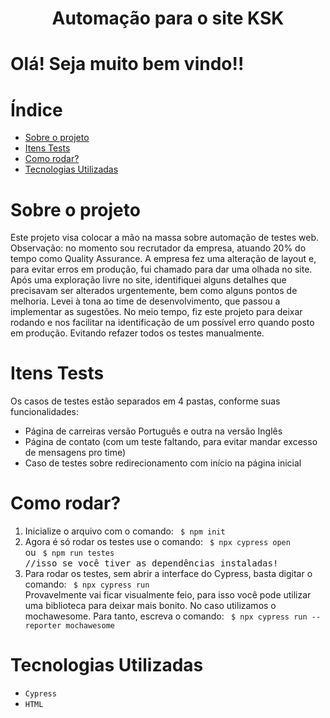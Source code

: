 <h1 align="center"> Automação para o site KSK </h1>

<h1> Olá! Seja muito bem vindo!! </h1>

# Índice
* [Sobre o projeto](https://github.com/yohanlimapo/automation-ksk-site/blob/main/README.md#sobre-o-projeto)
* [Itens Tests](https://github.com/yohanlimapo/automation-ksk-site/blob/main/README.md#itens-tests)
* [Como rodar?](https://github.com/yohanlimapo/automation-ksk-site/blob/main/README.md#como-rodar)
* [Tecnologias Utilizadas](https://github.com/yohanlimapo/automation-ksk-site/blob/main/README.md#tecnologias-utilizadas)

# Sobre o projeto

Este projeto visa colocar a mão na massa sobre automação de testes web. Observação: no momento sou recrutador da empresa, atuando 20% do tempo como Quality Assurance.
A empresa fez uma alteração de layout e, para evitar erros em produção, fui chamado para dar uma olhada no site.
Após uma exploração livre no site, identifiquei alguns detalhes que precisavam ser alterados urgentemente, bem como alguns pontos de melhoria. Levei à tona ao time de desenvolvimento, que passou a implementar as sugestões.
No meio tempo, fiz este projeto para deixar rodando e nos facilitar na identificação de um possível erro quando posto em produção. Evitando refazer todos os testes manualmente.

# Itens Tests

Os casos de testes estão separados em 4 pastas, conforme suas funcionalidades:
* Página de carreiras versão Português e outra na versão Inglês
* Página de contato (com um teste faltando, para evitar mandar excesso de mensagens pro time)
* Caso de testes sobre redirecionamento com início na página inicial

# Como rodar?

1. Inicialize o arquivo com o comando:
        <code> $ npm init </code>
2. Agora é só rodar os testes use o comando:
        <code> $ npx cypress open </code>
    ou
        <code> $ npm run testes </code>
        <br><samp>//isso se você tiver as dependências instaladas!</samp>
3. Para rodar os testes, sem abrir a interface do Cypress, basta digitar o comando:
        <code> $ npx cypress run </code><br>
    Provavelmente vai ficar visualmente feio, para isso você pode utilizar uma biblioteca para deixar mais bonito. No caso utilizamos o mochawesome. Para tanto, escreva o comando:
        <code> $ npx cypress run --reporter mochawesome </code>

# Tecnologias Utilizadas
- ``Cypress``
- ``HTML``